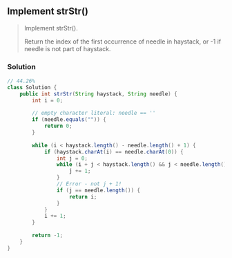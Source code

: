 ## Implement strStr()

> Implement strStr().
>
> Return the index of the first occurrence of needle in haystack, or -1 if needle is not part of haystack.

### Solution



```java
// 44.26%
class Solution {
    public int strStr(String haystack, String needle) {
        int i = 0;
        
        // empty character literal: needle == ''
        if (needle.equals("")) {
            return 0;
        }
        
        while (i < haystack.length() - needle.length() + 1) {
            if (haystack.charAt(i) == needle.charAt(0)) {
                int j = 0;
                while (i + j < haystack.length() && j < needle.length() && haystack.charAt(i+j) == needle.charAt(j)) {
                    j += 1;
                }
                // Error - not j + 1!
                if (j == needle.length()) {
                    return i;
                }
            }
            i += 1;
        }
        
        return -1;
    }
}
```

